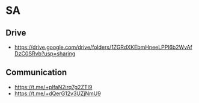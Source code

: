 # SA

## Drive
- https://drive.google.com/drive/folders/1ZGRdXKEbmHneeLPPl6b2WvAfDzC0SRvb?usp=sharing

## Communication
- https://t.me/+plfaN2irq7g2ZTI9
- https://t.me/+dQerG12v3UZjNmU9 

